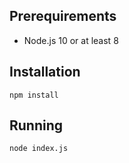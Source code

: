 ## Prerequirements

- Node.js 10 or at least 8


## Installation

```
npm install
```

## Running

```
node index.js
```

